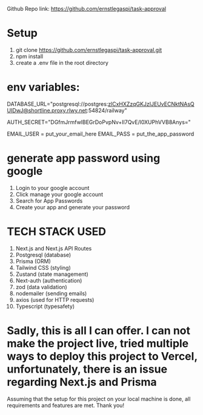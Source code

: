 Github Repo link: https://github.com/ernstlegaspi/task-approval

# Setup

1. git clone https://github.com/ernstlegaspi/task-approval.git
2. npm install
3. create a .env file in the root directory

# env variables:

DATABASE_URL="postgresql://postgres:zlCxHXZzqGKJzIJEUvECNktNAsQUIDwJ@shortline.proxy.rlwy.net:54824/railway"

AUTH_SECRET="DGfmJrmfwlBEGrDoPvpNv+Il7QvE/l0XUPhVVB8Anys="

EMAIL_USER = put_your_email_here
EMAIL_PASS = put_the_app_password

# generate app password using google

1. Login to your google account
2. Click manage your google account
3. Search for App Passwords
4. Create your app and generate your password

# TECH STACK USED

1. Next.js and Next.js API Routes
2. Postgresql (database)
3. Prisma (ORM)
4. Tailwind CSS (styling)
5. Zustand (state management)
6. Next-auth (authentication)
7. zod (data validation)
8. nodemailer (sending emails)
9. axios (used for HTTP requests)
10. Typescript (typesafety)

<h1><strong>Sadly, this is all I can offer. I can not make the project live, tried multiple ways to deploy this project to Vercel, unfortunately, there is an issue regarding Next.js and Prisma</strong></h1>
<p>Assuming that the setup for this project on your local machine is done, all requirements and features are met. Thank you!</p>
